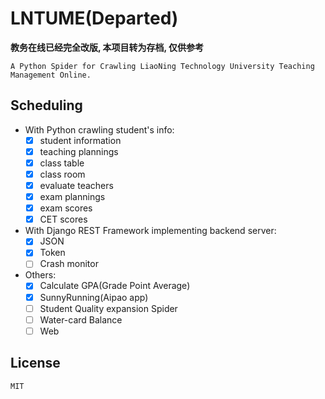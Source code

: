 # LNTUME(Departed)

**教务在线已经完全改版, 本项目转为存档, 仅供参考**

    A Python Spider for Crawling LiaoNing Technology University Teaching Management Online.

## Scheduling
- With Python crawling student's info:
    - [x] student information
    - [x] teaching plannings
    - [x] class table
    - [x] class room
    - [x] evaluate teachers
    - [x] exam plannings
    - [x] exam scores
    - [x] CET scores
    
- With Django REST Framework implementing backend server:
    - [x] JSON
    - [x] Token
    - [ ] Crash monitor

- Others:
    - [x] Calculate GPA(Grade Point Average)
    - [x] SunnyRunning(Aipao app)
    - [ ] Student Quality expansion Spider
    - [ ] Water-card Balance
    - [ ] Web
    
## License
    MIT
